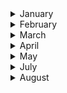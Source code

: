 
<details><summary>January</summary>

##### 3-01-2021
* [How a Zen Buddhist Monk and Hospital Chaplain Spends His Sundays](https://www.nytimes.com/2021/01/01/nyregion/coronavirus-hospital-chaplain-buddhism.html) #death #buddhism #zen #palliative_care

##### 10-01-2021
* [I Think Beethoven Encoded His Deafness in His Music](https://www.nytimes.com/2020/12/27/arts/music/beethoven-hearing-loss-deafness.html) #music #insight #Beethoven #health

##### 14-01-2021
* [How Bad Is Your Spotify? Our sophisticated A.I. judges your awful taste in music.](https://pudding.cool/2020/12/judge-my-spotify/) #spotify #ai #data_visualization #data #music

#### 21-01-2021
* [A Nepali Team Just Made the First Winter Ascent of K2](https://www.outsideonline.com/2420319/k2-first-winter-ascent) #K2 #mountain #ascent #mountaineering #outside

#### 22-01-2021
* [The pandemic is showing us which friendships are worth keeping](https://www.washingtonpost.com/lifestyle/2021/01/22/friends-pandemic-casual-pod-social-circle/) #friendship #insight #disease #relationships

#### 26-01-2021
* [The Strange Brain of the World’s Greatest Solo Climber](https://nautil.us/issue/39/sport/the-strange-brain-of-the-worlds-greatest-solo-climber) #science #mountain #ascent #mountaineering #climber #brain #amygdala

#### 30-01-2021
* [Las abuelas, motor de la evolución humana](https://www.rtve.es/alacarta/audios/a-hombros-de-gigantes/hombros-gigantes-abuelas-motor-evolucion-humana-gripe-asoma-valor-del-fracaso-ciencia-hormonas-vegetales-contra-insectos-manuel-andres-del-rio-sabio-ilustrado-07-05-20/5616108/) #insight #science #evolution #msocial_sciences #abuela
</p>
</details>

<details><summary>February</summary>
  
#### 1-02-2021
* [Have You Considered the Benefits of Crying?](https://www.nytimes.com/2020/07/28/opinion/tears-teacher-crying-japan.html) #japan #health #insight

#### 2-02-2021
* [Has Tech Destroyed Society?](https://www.wired.com/story/a-25-year-old-bet-comes-due-has-tech-destroyed-society/#intcid=recommendations_wired-right-rail-vidi-experiment_318e115b-90d3-4384-8364-6ffc8652c3b0_popular4-1) #society #insight #wired

#### 6-02-2021
* [The Dyatlov Pass mystery](https://www.bbc.co.uk/news/extra/SoLiOdJyCK/mystery_of_dyatlov_pass) #mountain #death #science #mystery #nature
* [9 Russian Adventurers Mysteriously Froze to Death. A New Theory Explains Why](https://www.wired.com/story/dyatlov-pass-incident-slab-avalanche/) #wired #science #mystery #mountain

#### 19-02-2021
* [How Much Exercise Do You Need for Better Heart Health?](https://www.nytimes.com/2021/02/17/well/move/exercise-heart-health.html?action=click&algo=top_conversion&block=editors_picks_recirc&fellback=true&imp_id=158503821&impression_id=26f44d60-725a-11eb-972d-172592e47911&index=0&pgtype=Article&region=footer&req_id=553312979&surface=home-featured&variant=2_use) #health #science

#### 23-02-2021
* [Future Vaccines Depend on Test Subjects in Short Supply: Monkeys](https://www.nytimes.com/2021/02/23/business/covid-vaccine-monkeys.html) #health #death #science #nytimes #nature #paradox
</p>
</details>

<details><summary>March</summary>

#### 3-03-2021
* [He Was Born Into Slavery, but Achieved Musical Stardom](https://www.nytimes.com/2021/03/03/arts/music/thomas-wiggins-blind-tom-piano.html?action=click&module=Well&pgtype=Homepage&section=Music) #music #blindness #piano #artist #slavery #history #historical

#### 4-03-2021
* [Vertical farms nailed tiny salads. Now they need to feed the world](https://www.wired.co.uk/article/vertical-farms) #wired #economics #food #nature #insight

#### 7-03-2021
* [How to be an Atheist in Medieval Europe](https://www.youtube.com/watch?v=Eb5mYqnKFlI&ab_channel=GreshamCollege) #lecturer #religion #atheism #middle_ages

#### 12-03-2021
* [The Creativity of ADHD](https://www.scientificamerican.com/article/the-creativity-of-adhd/) #science #creativity #disorder #health

#### 16-03-2021
* [The Victims of Agent Orange the U.S. Has Never Acknowledged](https://www.nytimes.com/2021/03/16/magazine/laos-agent-orange-vietnam-war.html) #science #vietnam #disorder #health #disease #war

#### 21-03-2021
* [How 'research architecture' is redefining art](https://www.theguardian.com/artanddesign/2019/jan/06/research-architecture-redefining-art-goldsmiths-london) #reconstruction #forensic #photogrammetry #journalism #investigation #documentary #research

#### 28-03-2021
* [Our digitized world hasn’t just changed how we listen to music](https://www.nytimes.com/interactive/2021/03/14/opinion/pop-music-songwriting.html) #music #insight #history

#### 30-03-2021
* [How mRNA Technology Could Change the World](https://www.theatlantic.com/ideas/archive/2021/03/how-mrna-technology-could-change-world/618431/) #science

</p>
</details>
<details><summary>April</summary>

#### 14-04-2021
* [Cells That ‘Taste’ Danger Set Off Immune Responses](https://www.quantamagazine.org/tuft-cells-that-taste-danger-set-off-immune-responses-20191115/) #disease #health #autoimmune #xi'am

#### 16-04-2021
* [Married to the job: how a long-hours working culture keeps people single and lonely](https://www.theguardian.com/lifeandstyle/2021/apr/15/married-job-long-hours-working-culture-single-lonely-love) #insight #health #work #society #sociology

#### 22-04-2021
* [The Biology of Grief](https://www.nytimes.com/2021/04/22/well/what-happens-in-the-body-during-grief.html) #insight #health #life #society #sociology #death
</p>
</details>
<details><summary>May</summary>
  
#### 11-05-2021
* [The Price They Pay for Your Perfect Vacation Photo](https://www.nytimes.com/2021/05/11/science/tourists-turtles-sharks-photography.html) #insight #health #life #society #sociology #death

#### 14-05-2021
* [La sociedad anestesiada por la fobia al dolor](https://www.pagina12.com.ar/339323-la-sociedad-anestesiada-por-la-fobia-al-dolor) #insight #health #life #society #sociology #pain #dolor

#### 15-05-2021
* [Why we like the music we do](https://news.mit.edu/2016/music-tastes-cultural-not-hardwired-brain-0713) #insight #music #culture #society #sociology

#### 19-05-2021
* [Music in the brain](https://news.mit.edu/2015/neural-population-music-brain-1216) #insight #music #culture #society #MRI #brain #scan
  
#### 24-05-2021
* [The death of the universe](https://www.youtube.com/watch?v=BGNN7hK1rfA&ab_channel=TEDTEDVerificada) #insight #science #universe #society 

</p>
</details>
<details><summary>July</summary>

#### 14-07-2021
* [Reverse Engineering the source code of the BioNTech/Pfizer SARS-CoV-2 Vaccine](https://berthub.eu/articles/posts/reverse-engineering-source-code-of-the-biontech-pfizer-vaccine/) #insight #health #bio-hacking #reverse_engineering #SARS-CoV-2

#### 16-07-2021
* [What Ever Happened to IBM’s Watson?](https://www.nytimes.com/2021/07/16/technology/what-happened-ibm-watson.html) #insight #health #watson #IBM #technology

#### 19-07-2021
* [The U.S. Navy Tried to Turn Whale Songs Into Secret Code](https://www.thedrive.com/the-war-zone/8778/the-u-s-navy-tried-to-turn-whale-songs-into-secret-code) #war #whale #cryptography #code #intelligence
  
#### 24-07-2021
* [It’s Never Too Late to Play the Cello](https://www.nytimes.com/2021/07/20/arts/adult-cello-lessons.html?action=click&module=card&pageType=theWeekenderLink) #music #health

#### 25-07-2021
* [Should rivers have the same rights as people?](https://www.theguardian.com/environment/2021/jul/25/rivers-around-the-world-rivers-are-gaining-the-same-legal-rights-as-people) #river #environment #insight #the_guardian
  
#### 28-07-2021
* [The Mathematics of musical composition](https://www.gresham.ac.uk/lectures-and-events/maths-music) #music #mathematics #composition #patterns
</p>
</details>

<details><summary>August</summary>
  
#### 02-08-2021
  * [Why are our cities built for 6ft-tall men? The female architects who fought back](https://www.theguardian.com/artanddesign/2021/may/19/why-are-our-cities-built-for-6ft-tall-men-the-female-architects-who-fought-back) #architecture #design #insight #patterns

#### 05-08-2021
  * [Dallas Oberholzer: the 46-year-old Olympic skateboarder who fended off a jaguar](https://www.theguardian.com/sport/2021/aug/05/dallas-oberholzer-the-46-year-old-olympic-skateboarder-that-fended-off-a-jaguar) #insight #skate #history-life
  
#### 07-08-2021
  * [How Le Corbusier Became Big in Japan](https://www.nytimes.com/2018/08/08/t-magazine/le-corbusier-japan-modernism.html?action=click&module=RelatedLinks&pgtype=Article) #architecture #insight #corbusier

#### 26-08-2021
  * [Our brains exist in a state of “controlled hallucination”](https://www.technologyreview.com/2021/08/25/1032121/brains-controlled-hallucination/) #insight #science #brain #cognition

#### 30-08-2021
  * [What’s Better, a Prize or a Patent?](https://www.nytimes.com/2021/08/30/opinion/elon-musk-prize-patent.html) #insight #invention #ideas 
</p>
</details>
